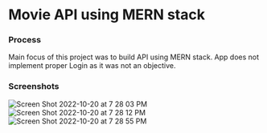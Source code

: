 # Movie API using MERN stack


### Process
Main focus of this project was to build API using MERN stack. App does not implement proper Login as it was not an objective.

### Screenshots
![Screen Shot 2022-10-20 at 7 28 03 PM](https://user-images.githubusercontent.com/86169204/197078389-35fb4287-8a61-48df-b0ea-b0d92d5852e7.png)
![Screen Shot 2022-10-20 at 7 28 12 PM](https://user-images.githubusercontent.com/86169204/197078409-52a67694-1c02-4929-af71-ad10d17cd728.png)
![Screen Shot 2022-10-20 at 7 28 55 PM](https://user-images.githubusercontent.com/86169204/197078428-b0e01d71-11aa-4c62-b562-59922ed8d8a7.png)
